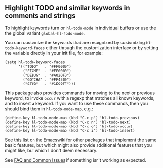Highlight TODO and similar keywords in comments and strings
-----------------------------------------------------------

To highlight keywords turn on `hl-todo-mode` in individual buffers
or use the the global variant `global-hl-todo-mode`.

You can customize the keywords that are recognized by customizing
`hl-todo-keyword-faces` either through the customization interface
or by setting the variable directly in your init file, for example:

```emacs-lisp
(setq hl-todo-keyword-faces
      '(("TODO"   . "#FF0000")
        ("FIXME"  . "#FF0000")
        ("DEBUG"  . "#A020F0")
        ("GOTCHA" . "#FF4500")
        ("STUB"   . "#1E90FF")))
```

This package also provides commands for moving to the next or
previous keyword, to invoke `occur` with a regexp that matches all
known keywords, and to insert a keyword.  If you want to use these
commands, then you should bind them in `hl-todo-mode-map`, e.g.:

```emacs-lisp
(define-key hl-todo-mode-map (kbd "C-c p") 'hl-todo-previous)
(define-key hl-todo-mode-map (kbd "C-c n") 'hl-todo-next)
(define-key hl-todo-mode-map (kbd "C-c o") 'hl-todo-occur)
(define-key hl-todo-mode-map (kbd "C-c i") 'hl-todo-insert)
```

See [this list](https://www.emacswiki.org/emacs/FixmeMode) on the
Emacswiki for other packages that implement the same basic features,
but which might also provide additional features that you might like,
but which I don't deem necessary.

See [FAQ and Common Issues](https://github.com/tarsius/hl-todo/wiki)
if something isn't working as expected.
